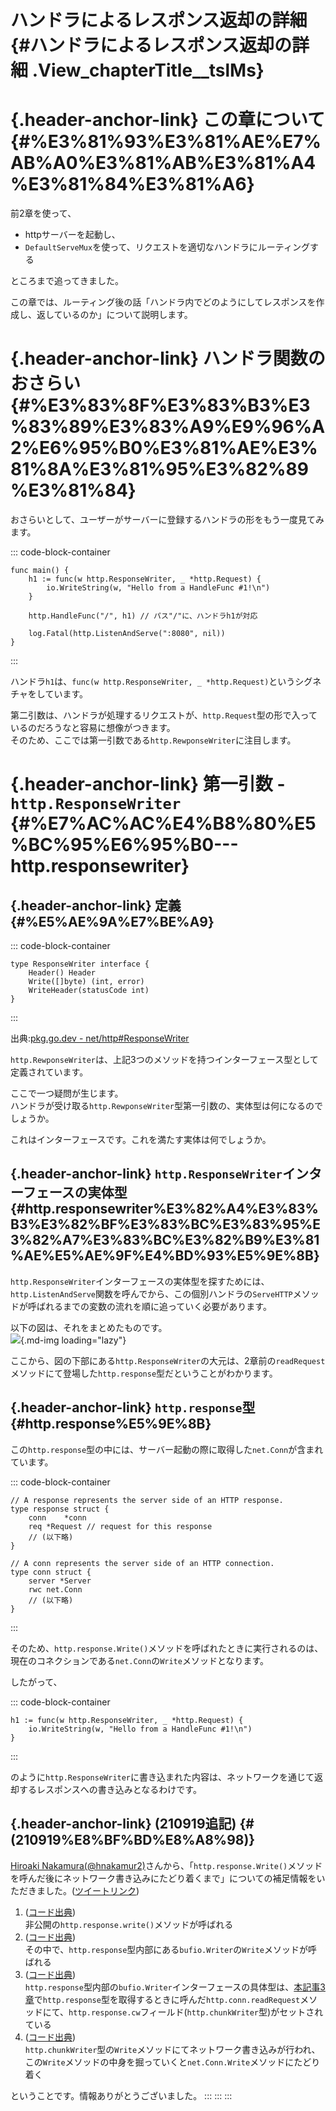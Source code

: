 # ハンドラによるレスポンス返却の詳細 {#ハンドラによるレスポンス返却の詳細 .View_chapterTitle__tslMs}

# [](#%E3%81%93%E3%81%AE%E7%AB%A0%E3%81%AB%E3%81%A4%E3%81%84%E3%81%A6){.header-anchor-link} この章について {#%E3%81%93%E3%81%AE%E7%AB%A0%E3%81%AB%E3%81%A4%E3%81%84%E3%81%A6}

前2章を使って、

-   httpサーバーを起動し、
-   `DefaultServeMux`を使って、リクエストを適切なハンドラにルーティングする

ところまで追ってきました。

この章では、ルーティング後の話「ハンドラ内でどのようにしてレスポンスを作成し、返しているのか」について説明します。

# [](#%E3%83%8F%E3%83%B3%E3%83%89%E3%83%A9%E9%96%A2%E6%95%B0%E3%81%AE%E3%81%8A%E3%81%95%E3%82%89%E3%81%84){.header-anchor-link} ハンドラ関数のおさらい {#%E3%83%8F%E3%83%B3%E3%83%89%E3%83%A9%E9%96%A2%E6%95%B0%E3%81%AE%E3%81%8A%E3%81%95%E3%82%89%E3%81%84}

おさらいとして、ユーザーがサーバーに登録するハンドラの形をもう一度見てみます。

::: code-block-container
``` language-go
func main() {
    h1 := func(w http.ResponseWriter, _ *http.Request) {
        io.WriteString(w, "Hello from a HandleFunc #1!\n")
    }

    http.HandleFunc("/", h1) // パス"/"に、ハンドラh1が対応

    log.Fatal(http.ListenAndServe(":8080", nil))
}
```
:::

ハンドラ`h1`は、`func(w http.ResponseWriter, _ *http.Request)`というシグネチャをしています。

第二引数は、ハンドラが処理するリクエストが、`http.Request`型の形で入っているのだろうなと容易に想像がつきます。\
そのため、ここでは第一引数である`http.RewponseWriter`に注目します。

# [](#%E7%AC%AC%E4%B8%80%E5%BC%95%E6%95%B0---http.responsewriter){.header-anchor-link} 第一引数 - `http.ResponseWriter` {#%E7%AC%AC%E4%B8%80%E5%BC%95%E6%95%B0---http.responsewriter}

## [](#%E5%AE%9A%E7%BE%A9){.header-anchor-link} 定義 {#%E5%AE%9A%E7%BE%A9}

::: code-block-container
``` language-go
type ResponseWriter interface {
    Header() Header
    Write([]byte) (int, error)
    WriteHeader(statusCode int)
}
```
:::

出典:[pkg.go.dev -
net/http#ResponseWriter](https://pkg.go.dev/net/http#ResponseWriter)

`http.RewponseWriter`は、上記3つのメソッドを持つインターフェース型として定義されています。

ここで一つ疑問が生じます。\
ハンドラが受け取る`http.RewponseWriter`型第一引数の、実体型は何になるのでしょうか。

これはインターフェースです。これを満たす実体は何でしょうか。

## [](#http.responsewriter%E3%82%A4%E3%83%B3%E3%82%BF%E3%83%BC%E3%83%95%E3%82%A7%E3%83%BC%E3%82%B9%E3%81%AE%E5%AE%9F%E4%BD%93%E5%9E%8B){.header-anchor-link} `http.ResponseWriter`インターフェースの実体型 {#http.responsewriter%E3%82%A4%E3%83%B3%E3%82%BF%E3%83%BC%E3%83%95%E3%82%A7%E3%83%BC%E3%82%B9%E3%81%AE%E5%AE%9F%E4%BD%93%E5%9E%8B}

`http.ResponseWriter`インターフェースの実体型を探すためには、`http.ListenAndServe`関数を呼んでから、この個別ハンドラの`ServeHTTP`メソッドが呼ばれるまでの変数の流れを順に追っていく必要があります。

以下の図は、それをまとめたものです。\
![](https://storage.googleapis.com/zenn-user-upload/deaebf46c7575b36c774a3a1.png){.md-img
loading="lazy"}

ここから、図の下部にある`http.ResponseWriter`の大元は、2章前の`readRequest`メソッドにて登場した`http.response`型だということがわかります。

## [](#http.response%E5%9E%8B){.header-anchor-link} `http.response`型 {#http.response%E5%9E%8B}

この`http.response`型の中には、サーバー起動の際に取得した`net.Conn`が含まれています。

::: code-block-container
``` language-go
// A response represents the server side of an HTTP response.
type response struct {
    conn    *conn
    req *Request // request for this response
    // (以下略)
}

// A conn represents the server side of an HTTP connection.
type conn struct {
    server *Server
    rwc net.Conn
    // (以下略)
}
```
:::

そのため、`http.response.Write()`メソッドを呼ばれたときに実行されるのは、現在のコネクションである`net.Conn`の`Write`メソッドとなります。

したがって、

::: code-block-container
``` language-go
h1 := func(w http.ResponseWriter, _ *http.Request) {
    io.WriteString(w, "Hello from a HandleFunc #1!\n")
}
```
:::

のように`http.ResponseWriter`に書き込まれた内容は、ネットワークを通じて返却するレスポンスへの書き込みとなるわけです。

## [](#(210919%E8%BF%BD%E8%A8%98)){.header-anchor-link} (210919追記) {#(210919%E8%BF%BD%E8%A8%98)}

[Hiroaki
Nakamura(\@hnakamur2)](https://twitter.com/hnakamur2)さんから、「`http.response.Write()`メソッドを呼んだ後にネットワーク書き込みにたどり着くまで」についての補足情報をいただきました。([ツイートリンク](https://twitter.com/hnakamur2/status/1439437486007013378))

1.  ([コード出典](https://github.com/golang/go/blob/go1.17/src/net/http/server.go#L1549-L1555))\
    非公開の`http.response.write()`メソッドが呼ばれる
2.  ([コード出典](https://github.com/golang/go/blob/go1.17/src/net/http/server.go#L1591-L1595))\
    その中で、`http.response`型内部にある`bufio.Writer`の`Write`メソッドが呼ばれる
3.  ([コード出典](https://github.com/golang/go/blob/go1.17/src/net/http/server.go#L1032-L1033))\
    `http.response`型内部の`bufio.Writer`インターフェースの具体型は、[本記事3章](https://github.com/golang/go/blob/go1.17/src/net/http/server.go#L1591-L1595)で`http.response`型を取得するときに呼んだ`http.conn.readRequest`メソッドにて、`http.response.cw`フィールド(`http.chunkWriter`型)がセットされている
4.  ([コード出典](https://github.com/golang/go/blob/go1.17/src/net/http/server.go#L383))\
    `http.chunkWriter`型の`Write`メソッドにてネットワーク書き込みが行われ、この`Write`メソッドの中身を掘っていくと`net.Conn.Write`メソッドにたどり着く

ということです。情報ありがとうございました。
:::
:::
:::


